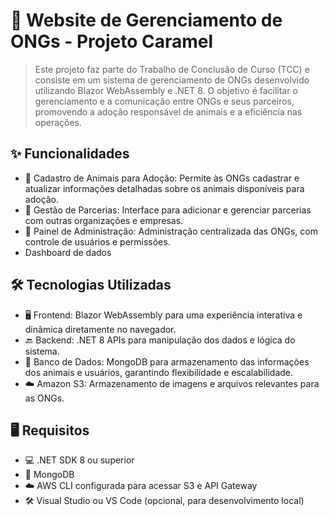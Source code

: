 # 🐾 Website de Gerenciamento de ONGs - Projeto Caramel
> Este projeto faz parte do Trabalho de Conclusão de Curso (TCC) e consiste em um sistema de gerenciamento de ONGs desenvolvido utilizando Blazor WebAssembly e .NET 8. O objetivo é facilitar o gerenciamento e a comunicação entre ONGs e seus parceiros, promovendo a adoção responsável de animais e a eficiência nas operações.

## ✨ Funcionalidades
- 🐶 Cadastro de Animais para Adoção: Permite às ONGs cadastrar e atualizar informações detalhadas sobre os animais disponíveis para adoção.
- 🤝 Gestão de Parcerias: Interface para adicionar e gerenciar parcerias com outras organizações e empresas.
- 🔧 Painel de Administração: Administração centralizada das ONGs, com controle de usuários e permissões.
- Dashboard de dados

## 🛠️ Tecnologias Utilizadas
- 🖥️ Frontend: Blazor WebAssembly para uma experiência interativa e dinâmica diretamente no navegador.
- 🔙 Backend: .NET 8 APIs para manipulação dos dados e lógica do sistema.
- 📂 Banco de Dados: MongoDB para armazenamento das informações dos animais e usuários, garantindo flexibilidade e escalabilidade.
- ☁️ Amazon S3: Armazenamento de imagens e arquivos relevantes para as ONGs.

## 🖥️ Requisitos
- 💻 .NET SDK 8 ou superior
- 🐘 MongoDB
- ☁️ AWS CLI configurada para acessar S3 e API Gateway
- 🛠️ Visual Studio ou VS Code (opcional, para desenvolvimento local)
